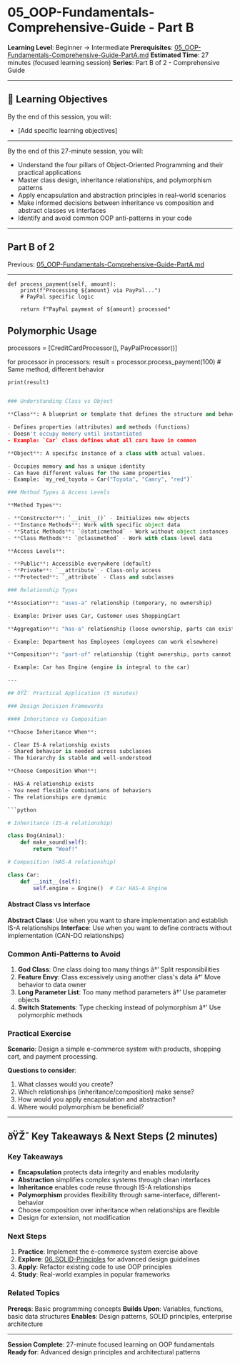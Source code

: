 # 05_OOP-Fundamentals-Comprehensive-Guide - Part B

**Learning Level**: Beginner → Intermediate
**Prerequisites**: [05_OOP-Fundamentals-Comprehensive-Guide-PartA.md](05_OOP-Fundamentals-Comprehensive-Guide-PartA.md)
**Estimated Time**: 27 minutes (focused learning session)
**Series**: Part B of 2 - Comprehensive Guide

---

## 🎯 Learning Objectives

By the end of this session, you will:

- [Add specific learning objectives]

---
By the end of this 27-minute session, you will:

- Understand the four pillars of Object-Oriented Programming and their practical applications
- Master class design, inheritance relationships, and polymorphism patterns
- Apply encapsulation and abstraction principles in real-world scenarios
- Make informed decisions between inheritance vs composition and abstract classes vs interfaces
- Identify and avoid common OOP anti-patterns in your code

---

## Part B of 2

Previous: [05_OOP-Fundamentals-Comprehensive-Guide-PartA.md](05_OOP-Fundamentals-Comprehensive-Guide-PartA.md)

---

    def process_payment(self, amount):
        print(f"Processing ${amount} via PayPal...")
        # PayPal specific logic

        return f"PayPal payment of ${amount} processed"

## Polymorphic Usage

processors = [CreditCardProcessor(), PayPalProcessor()]

for processor in processors:
    result = processor.process_payment(100)  # Same method, different behavior

    print(result)

```python

### Understanding Class vs Object

**Class**: A blueprint or template that defines the structure and behavior of objects.

- Defines properties (attributes) and methods (functions)
- Doesn't occupy memory until instantiated
- Example: `Car` class defines what all cars have in common

**Object**: A specific instance of a class with actual values.

- Occupies memory and has a unique identity
- Can have different values for the same properties
- Example: `my_red_toyota = Car("Toyota", "Camry", "red")`

### Method Types & Access Levels

**Method Types**:

- **Constructor**: `__init__()` - Initializes new objects
- **Instance Methods**: Work with specific object data
- **Static Methods**: `@staticmethod` - Work without object instances
- **Class Methods**: `@classmethod` - Work with class-level data

**Access Levels**:

- **Public**: Accessible everywhere (default)
- **Private**: `__attribute` - Class-only access
- **Protected**: `_attribute` - Class and subclasses

### Relationship Types

**Association**: "uses-a" relationship (temporary, no ownership)

- Example: Driver uses Car, Customer uses ShoppingCart

**Aggregation**: "has-a" relationship (loose ownership, parts can exist independently)

- Example: Department has Employees (employees can work elsewhere)

**Composition**: "part-of" relationship (tight ownership, parts cannot exist independently)

- Example: Car has Engine (engine is integral to the car)

---

## ðŸŽ¯ Practical Application (5 minutes)

### Design Decision Frameworks

#### Inheritance vs Composition

**Choose Inheritance When**:

- Clear IS-A relationship exists
- Shared behavior is needed across subclasses
- The hierarchy is stable and well-understood

**Choose Composition When**:

- HAS-A relationship exists
- You need flexible combinations of behaviors
- The relationships are dynamic

```python

# Inheritance (IS-A relationship)

class Dog(Animal):
    def make_sound(self):
        return "Woof!"

# Composition (HAS-A relationship)

class Car:
    def __init__(self):
        self.engine = Engine()  # Car HAS-A Engine

```

#### Abstract Class vs Interface

**Abstract Class**: Use when you want to share implementation and establish IS-A relationships
**Interface**: Use when you want to define contracts without implementation (CAN-DO relationships)

### Common Anti-Patterns to Avoid

1. **God Class**: One class doing too many things â†’ Split responsibilities
2. **Feature Envy**: Class excessively using another class's data â†’ Move behavior to data owner
3. **Long Parameter List**: Too many method parameters â†’ Use parameter objects
4. **Switch Statements**: Type checking instead of polymorphism â†’ Use polymorphic methods

### Practical Exercise

**Scenario**: Design a simple e-commerce system with products, shopping cart, and payment processing.

**Questions to consider**:

1. What classes would you create?
2. Which relationships (inheritance/composition) make sense?
3. How would you apply encapsulation and abstraction?
4. Where would polymorphism be beneficial?

---

## ðŸŽ¯ Key Takeaways & Next Steps (2 minutes)

### Key Takeaways

- **Encapsulation** protects data integrity and enables modularity
- **Abstraction** simplifies complex systems through clean interfaces
- **Inheritance** enables code reuse through IS-A relationships
- **Polymorphism** provides flexibility through same-interface, different-behavior
- Choose composition over inheritance when relationships are flexible
- Design for extension, not modification

### Next Steps

1. **Practice**: Implement the e-commerce system exercise above
2. **Explore**: [06_SOLID-Principles](../02_SOLID-Principles/) for advanced design guidelines
3. **Apply**: Refactor existing code to use OOP principles
4. **Study**: Real-world examples in popular frameworks

### Related Topics

**Prereqs**: Basic programming concepts
**Builds Upon**: Variables, functions, basic data structures
**Enables**: Design patterns, SOLID principles, enterprise architecture

---

**Session Complete**: 27-minute focused learning on OOP fundamentals
**Ready for**: Advanced design principles and architectural patterns
